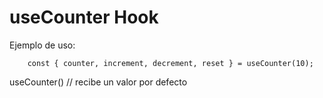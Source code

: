 # useCounter Hook

Ejemplo de uso:

```
    const { counter, increment, decrement, reset } = useCounter(10);
```

useCounter() // recibe un valor por defecto